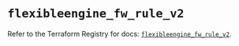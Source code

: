 # `flexibleengine_fw_rule_v2`

Refer to the Terraform Registry for docs: [`flexibleengine_fw_rule_v2`](https://registry.terraform.io/providers/flexibleenginecloud/flexibleengine/1.46.0/docs/resources/fw_rule_v2).
